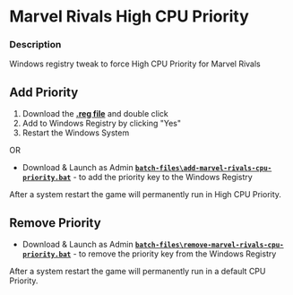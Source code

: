 # Marvel Rivals High CPU Priority
### Description
Windows registry tweak to force High CPU Priority for Marvel Rivals

## Add Priority
1. Download the **[.reg file](https://github.com/dubbyOW/Marvel-Rivals-High-CPU-Priority/releases/download/Gaming/Marvel.Rivals.High.CPU.Priority.reg)** and double click
2. Add to Windows Registry by clicking "Yes"
3. Restart the Windows System

OR

- Download & Launch as Admin **[`batch-files\add-marvel-rivals-cpu-priority.bat`](https://github.com/dubbyOW/Marvel-Rivals-High-CPU-Priority/releases/download/Gaming/add-marvel-rivals-cpu-priority.bat)** - to add the priority key to the Windows Registry

After a system restart the game will permanently run in High CPU Priority.

## Remove Priority
- Download & Launch as Admin **[`batch-files\remove-marvel-rivals-cpu-priority.bat`](https://github.com/dubbyOW/Marvel-Rivals-High-CPU-Priority/releases/download/Gaming/remove-marvel-rivals-cpu-priority.bat)** - to remove the priority key from the Windows Registry

After a system restart the game will permanently run in a default CPU Priority.
